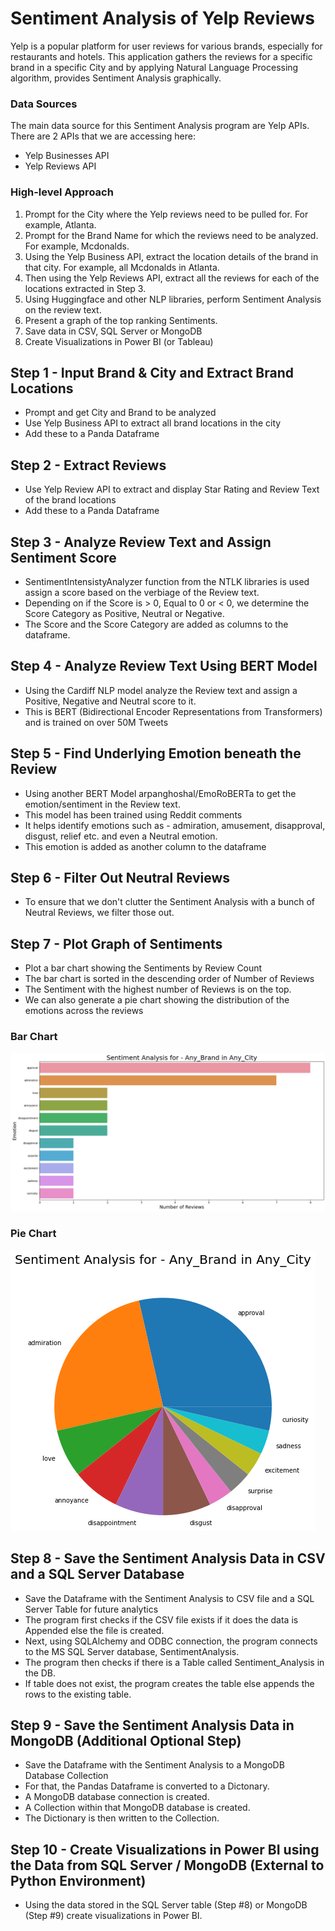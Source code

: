 # Sentiment Analysis of Yelp Reviews

Yelp is a popular platform for user reviews for various brands, especially for restaurants and hotels. This application gathers the reviews for a specific brand in a specific City and by applying Natural Language Processing algorithm, provides Sentiment Analysis graphically.

### Data Sources

The main data source for this Sentiment Analysis program are Yelp APIs. There are 2 APIs that we are accessing here:
- Yelp Businesses API
- Yelp Reviews API


### High-level Approach
1. Prompt for the City where the Yelp reviews need to be pulled for. For example, Atlanta.
2. Prompt for the Brand Name for which the reviews need to be analyzed. For example, Mcdonalds.
3. Using the Yelp Business API, extract the location details of the brand in that city. For example, all Mcdonalds in Atlanta.
4. Then using the Yelp Reviews API, extract all the reviews for each of the locations extracted in Step 3.
5. Using Huggingface and other NLP libraries, perform Sentiment Analysis on the review text.
6. Present a graph of the top ranking Sentiments.
7. Save data in CSV, SQL Server or MongoDB
8. Create Visualizations in Power BI (or Tableau)

## Step 1 - Input Brand & City and Extract Brand Locations
- Prompt and get City and Brand to be analyzed
- Use Yelp Business API to extract all brand locations in the city
- Add these to a Panda Dataframe


## Step 2 - Extract Reviews 
- Use Yelp Review API to extract and display Star Rating and Review Text of the brand locations
- Add these to a Panda Dataframe


## Step 3 - Analyze Review Text and Assign Sentiment Score
- SentimentIntensistyAnalyzer function from the NTLK libraries is used assign a score based on the verbiage of the Review text.
- Depending on if the Score is > 0, Equal to 0 or < 0, we determine the Score Category as Positive, Neutral or Negative.
- The Score and the Score Category are added as columns to the dataframe.


## Step 4 - Analyze Review Text Using BERT Model
- Using the Cardiff NLP model analyze the Review text and assign a Positive, Negative and Neutral score to it. 
- This is BERT (Bidirectional Encoder Representations from Transformers) and is trained on over 50M Tweets



## Step 5 - Find Underlying Emotion beneath the Review
- Using another BERT Model arpanghoshal/EmoRoBERTa to get the emotion/sentiment in the Review text.
- This model has been trained using Reddit comments
- It helps identify emotions such as - admiration, amusement, disapproval, disgust, relief etc. and even a Neutral emotion.
- This emotion is added as another column to the dataframe



## Step 6 - Filter Out Neutral Reviews
- To ensure that we don't clutter the Sentiment Analysis with a bunch of Neutral Reviews, we filter those out.


## Step 7 - Plot Graph of Sentiments
- Plot a bar chart showing the Sentiments by Review Count
- The bar chart is sorted in the descending order of Number of Reviews
- The Sentiment with the highest number of Reviews is on the top.
- We can also generate a pie chart showing the distribution of the emotions across the reviews 


### Bar Chart

![Sentiment_Analysis_Yelp_Bar_Chart](/images/Sentiment_Analysis_Yelp_Bar_Chart.png)

### Pie Chart
![Sentiment_Analysis_Yelp_Pie_Chart](/images/Sentiment_Analysis_Yelp_Pie_Chart.png)

## Step 8 - Save the Sentiment Analysis Data in CSV and a SQL Server Database
- Save the Dataframe with the Sentiment Analysis to CSV file and a SQL Server Table for future analytics
- The program first checks if the CSV file exists if it does the data is Appended else the file is created.
- Next, using SQLAlchemy and ODBC connection, the program connects to the MS SQL Server database, SentimentAnalysis. 
- The program then checks if there is a Table called Sentiment_Analysis in the DB.
- If table does not exist, the program creates the table else appends the rows to the existing table.

## Step 9 - Save the Sentiment Analysis Data in MongoDB (Additional Optional Step)
- Save the Dataframe with the Sentiment Analysis to a MongoDB Database Collection
- For that, the Pandas Dataframe is converted to a Dictonary.
- A MongoDB database connection is created.
- A Collection within that MongoDB database is created.
- The Dictionary is then written to the Collection.

## Step 10 - Create Visualizations in Power BI using the Data from SQL Server / MongoDB  (External to Python Environment)
- Using the data stored in the SQL Server table (Step #8) or MongoDB (Step #9) create visualizations in Power BI.
